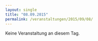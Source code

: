 ```yaml
---
layout: single
title: "08.09.2015"
permalink: /veranstaltungen/2015/09/08/
---
```


Keine Veranstaltung an diesem Tag.
